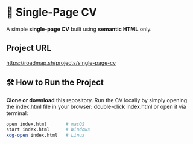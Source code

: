 # 📄 Single-Page CV

A simple **single-page CV** built using **semantic HTML** only.  

## Project URL
https://roadmap.sh/projects/single-page-cv

## 🛠️ How to Run the Project
**Clone or download** this repository. Run the CV locally by simply opening the index.html file in your browser: double-click index.html or open it via terminal:

```bash
open index.html       # macOS
start index.html      # Windows
xdg-open index.html   # Linux

